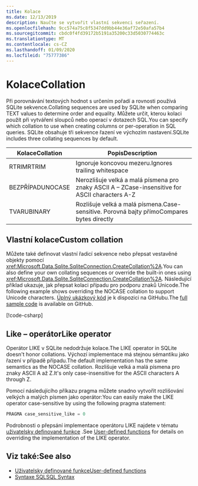 ```yaml
---
title: Kolace
ms.date: 12/13/2019
description: Naučte se vytvořit vlastní sekvenci seřazení.
ms.openlocfilehash: 9cc574a75c8f5347dd9bb44e36af72e50afa57b4
ms.sourcegitcommit: cbdc0f4fd39172b5191a35200c33d5030774463c
ms.translationtype: MT
ms.contentlocale: cs-CZ
ms.lasthandoff: 01/09/2020
ms.locfileid: "75777386"
---
```

# <a name="collation"></a><span data-ttu-id="7ef64-103">Kolace</span><span class="sxs-lookup"><span data-stu-id="7ef64-103">Collation</span></span>

<span data-ttu-id="7ef64-104">Při porovnávání textových hodnot s určením pořadí a rovnosti používá SQLite sekvence.</span><span class="sxs-lookup"><span data-stu-id="7ef64-104">Collating sequences are used by SQLite when comparing TEXT values to determine order and equality.</span></span> <span data-ttu-id="7ef64-105">Můžete určit, kterou kolaci použít při vytváření sloupců nebo operací v dotazech SQL.</span><span class="sxs-lookup"><span data-stu-id="7ef64-105">You can specify which collation to use when creating columns or per-operation in SQL queries.</span></span> <span data-ttu-id="7ef64-106">SQLite obsahuje tři sekvence řazení ve výchozím nastavení.</span><span class="sxs-lookup"><span data-stu-id="7ef64-106">SQLite includes three collating sequences by default.</span></span>

| <span data-ttu-id="7ef64-107">Kolace</span><span class="sxs-lookup"><span data-stu-id="7ef64-107">Collation</span></span> | <span data-ttu-id="7ef64-108">Popis</span><span class="sxs-lookup"><span data-stu-id="7ef64-108">Description</span></span>                               |
| --------- | ----------------------------------------- |
| <span data-ttu-id="7ef64-109">RTRIM</span><span class="sxs-lookup"><span data-stu-id="7ef64-109">RTRIM</span></span>     | <span data-ttu-id="7ef64-110">Ignoruje koncovou mezeru.</span><span class="sxs-lookup"><span data-stu-id="7ef64-110">Ignores trailing whitespace</span></span>               |
| <span data-ttu-id="7ef64-111">BEZPŘÍPADU</span><span class="sxs-lookup"><span data-stu-id="7ef64-111">NOCASE</span></span>    | <span data-ttu-id="7ef64-112">Nerozlišuje velká a malá písmena pro znaky ASCII A – Z</span><span class="sxs-lookup"><span data-stu-id="7ef64-112">Case-insensitive for ASCII characters A-Z</span></span> |
| <span data-ttu-id="7ef64-113">TVARU</span><span class="sxs-lookup"><span data-stu-id="7ef64-113">BINARY</span></span>    | <span data-ttu-id="7ef64-114">Rozlišuje velká a malá písmena.</span><span class="sxs-lookup"><span data-stu-id="7ef64-114">Case-sensitive.</span></span> <span data-ttu-id="7ef64-115">Porovná bajty přímo</span><span class="sxs-lookup"><span data-stu-id="7ef64-115">Compares bytes directly</span></span>   |

## <a name="custom-collation"></a><span data-ttu-id="7ef64-116">Vlastní kolace</span><span class="sxs-lookup"><span data-stu-id="7ef64-116">Custom collation</span></span>

<span data-ttu-id="7ef64-117">Můžete také definovat vlastní řadicí sekvence nebo přepsat vestavěné objekty pomocí <xref:Microsoft.Data.Sqlite.SqliteConnection.CreateCollation%2A>.</span><span class="sxs-lookup"><span data-stu-id="7ef64-117">You can also define your own collating sequences or override the built-in ones using <xref:Microsoft.Data.Sqlite.SqliteConnection.CreateCollation%2A>.</span></span> <span data-ttu-id="7ef64-118">Následující příklad ukazuje, jak přepsat kolaci případu pro podporu znaků Unicode.</span><span class="sxs-lookup"><span data-stu-id="7ef64-118">The following example shows overriding the NOCASE collation to support Unicode characters.</span></span> <span data-ttu-id="7ef64-119">[Úplný ukázkový kód](https://github.com/dotnet/samples/blob/master/snippets/standard/data/sqlite/CollationSample/Program.cs) je k dispozici na GitHubu.</span><span class="sxs-lookup"><span data-stu-id="7ef64-119">The [full sample code](https://github.com/dotnet/samples/blob/master/snippets/standard/data/sqlite/CollationSample/Program.cs) is available on GitHub.</span></span>

[!code-csharp[](../../../../samples/snippets/standard/data/sqlite/CollationSample/Program.cs?name=snippet_Collation)]

## <a name="like-operator"></a><span data-ttu-id="7ef64-120">Like – operátor</span><span class="sxs-lookup"><span data-stu-id="7ef64-120">Like operator</span></span>

<span data-ttu-id="7ef64-121">Operátor LIKE v SQLite nedodržuje kolace.</span><span class="sxs-lookup"><span data-stu-id="7ef64-121">The LIKE operator in SQLite doesn't honor collations.</span></span> <span data-ttu-id="7ef64-122">Výchozí implementace má stejnou sémantiku jako řazení v případě případu.</span><span class="sxs-lookup"><span data-stu-id="7ef64-122">The default implementation has the same semantics as the NOCASE collation.</span></span> <span data-ttu-id="7ef64-123">Rozlišuje velká a malá písmena pro znaky ASCII A až Z.</span><span class="sxs-lookup"><span data-stu-id="7ef64-123">It's only case-insensitive for the ASCII characters A through Z.</span></span>

<span data-ttu-id="7ef64-124">Pomocí následujícího příkazu pragma můžete snadno vytvořit rozlišování velkých a malých písmen jako operátor:</span><span class="sxs-lookup"><span data-stu-id="7ef64-124">You can easily make the LIKE operator case-sensitive by using the following pragma statement:</span></span>

```sql
PRAGMA case_sensitive_like = 0
```

<span data-ttu-id="7ef64-125">Podrobnosti o přepsání implementace operátoru LIKE najdete v tématu [uživatelsky definované funkce](user-defined-functions.md) .</span><span class="sxs-lookup"><span data-stu-id="7ef64-125">See [User-defined functions](user-defined-functions.md) for details on overriding the implementation of the LIKE operator.</span></span>

## <a name="see-also"></a><span data-ttu-id="7ef64-126">Viz také:</span><span class="sxs-lookup"><span data-stu-id="7ef64-126">See also</span></span>

* [<span data-ttu-id="7ef64-127">Uživatelsky definované funkce</span><span class="sxs-lookup"><span data-stu-id="7ef64-127">User-defined functions</span></span>](user-defined-functions.md)
* [<span data-ttu-id="7ef64-128">Syntaxe SQL</span><span class="sxs-lookup"><span data-stu-id="7ef64-128">SQL Syntax</span></span>](https://www.sqlite.org/lang.html)
